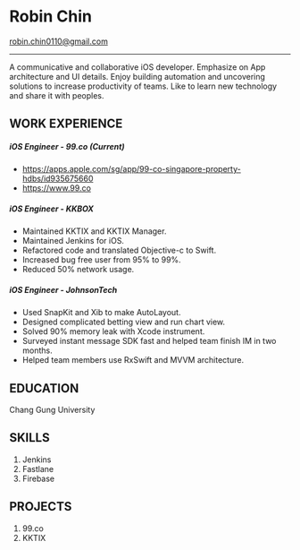 # Robin Chin
robin.chin0110@gmail.com

---

A communicative and collaborative iOS developer. Emphasize on App architecture and UI details. Enjoy building automation and uncovering solutions to increase productivity of teams. Like to learn new technology and share it with peoples.

## **WORK EXPERIENCE**

##### iOS Engineer - 99.co (Current)
- https://apps.apple.com/sg/app/99-co-singapore-property-hdbs/id935675660
- https://www.99.co

##### iOS Engineer - KKBOX
- Maintained KKTIX and KKTIX Manager.
- Maintained Jenkins for iOS.
- Refactored code and translated Objective-c to Swift.
- Increased bug free user from 95% to 99%.
- Reduced 50% network usage.

##### iOS Engineer - JohnsonTech
- Used SnapKit and Xib to make AutoLayout.
- Designed complicated betting view and run chart view.
- Solved 90% memory leak with Xcode instrument.
- Surveyed instant message SDK fast and helped team finish IM in two months.
- Helped team members use RxSwift and MVVM architecture.

## **EDUCATION**

Chang Gung University

## **SKILLS**
1. Jenkins
2. Fastlane
3. Firebase

## **PROJECTS**
1. 99.co
2. KKTIX
